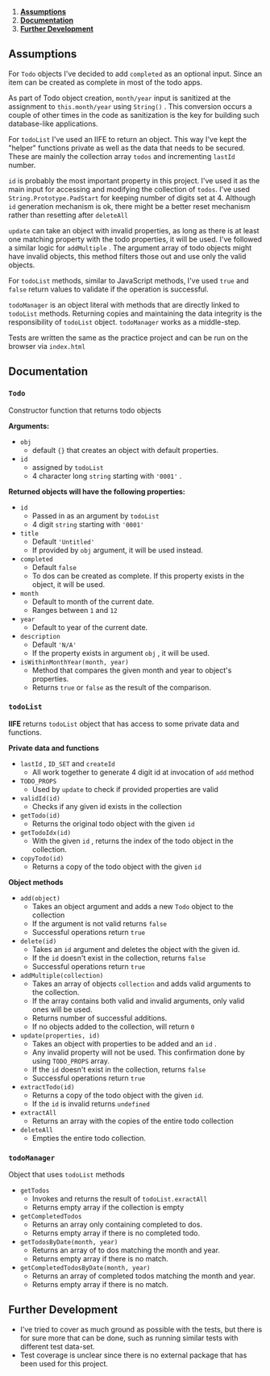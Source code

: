 1. **[Assumptions](#assumptions)**
2. **[Documentation](#documentation)**
3. **[Further Development](#further-development)**

## Assumptions

For `Todo` objects I've decided to add `completed` as an optional input. Since an item can be created as complete in most of the todo apps.

As part of Todo object creation, `month/year` input is sanitized at the assignment to `this.month/year` using `String()` . This conversion occurs a couple of other times in the code as sanitization is the key for building such database-like applications.

For `todoList` I've used an IIFE to return an object. This way I've kept the "helper" functions private as well as the data that needs to be secured. These are mainly the collection array `todos` and incrementing `lastId` number.

`id` is probably the most important property in this project. I've used it as the main input for accessing and modifying the collection of `todos`. I've used `String.Prototype.PadStart` for keeping number of digits set at 4. Although `id` generation mechanism is ok, there might be a better reset mechanism rather than resetting after `deleteAll`

`update` can take an object with invalid properties, as long as there is at least one matching property with the todo properties, it will be used. I've followed a similar logic for `addMultiple` . The argument array of todo objects might have invalid objects, this method filters those out and use only the valid objects.

For `todoList` methods, similar to JavaScript methods, I've used `true` and `false` return values to validate if the operation is successful. 

`todoManager` is an object literal with methods that are directly linked to `todoList` methods. Returning copies and maintaining the data integrity is the responsibility of `todoList` object. `todoManager` works as a middle-step.

Tests are written the same as the practice project and can be run on the browser via `index.html`

## Documentation

### `Todo`

Constructor function that returns todo objects

**Arguments:**

- `obj`
    - default `{}` that creates an object with default properties.
- `id`
    - assigned by `todoList`
    - 4 character long `string` starting with `'0001'` .

**Returned objects will have the following properties:**

- `id`
    - Passed in as an argument by `todoList`
    - 4 digit `string` starting with `'0001'`
- `title`
    - Default `'Untitled'`
    - If provided by `obj` argument, it will be used instead.
- `completed`
    - Default `false`
    - To dos can be created as complete. If this property exists in the object, it will be used.
- `month`
    - Default to month of the current date.
    - Ranges between `1` and `12`
- `year`
    - Default to year of the current date.
- `description`
    - Default `'N/A'`
    - If the property exists in argument `obj` , it will be used.
- `isWithinMonthYear(month, year)`
    - Method that compares the given month and year to object's properties.
    - Returns `true` or `false` as the result of the comparison.

### `todoList`

**IIFE** returns `todoList` object that has access to some private data and functions.

**Private data and functions**

- `lastId` , `ID_SET` and `createId`
    - All work together to generate 4 digit id at invocation of `add` method
- `TODO_PROPS`
    - Used by `update` to check if provided properties are valid
- `validId(id)`
    - Checks if any given id exists in the collection
- `getTodo(id)`
    - Returns the original todo object with the given `id`
- `getTodoIdx(id)`
    - With the given `id` , returns the index of the todo object in the collection.
- `copyTodo(id)`
    - Returns a copy of the todo object with the given `id`

**Object methods**

- `add(object)`
    - Takes an object argument and adds a new `Todo` object to the collection
    - If the argument is not valid returns `false`
    - Successful operations return `true`
- `delete(id)`
    - Takes an `id` argument and deletes the object with the given id.
    - If the `id` doesn't exist in the collection, returns `false`
    - Successful operations return `true`
- `addMultiple(collection)`
    - Takes an array of objects `collection` and adds valid arguments to the collection.
    - If the array contains both valid and invalid arguments, only valid ones will be used.
    - Returns number of successful additions.
    - If no objects added to the collection, will return `0`
- `update(properties, id)`
    - Takes an object with properties to be added and an `id` .
    - Any invalid property will not be used. This confirmation done by using `TODO_PROPS` array.
    - If the `id` doesn't exist in the collection, returns `false`
    - Successful operations return `true`
- `extractTodo(id)`
    - Returns a copy of the todo object with the given `id`.
    - If the `id` is invalid returns `undefined`
- `extractAll`
    - Returns an array with the copies of the entire todo collection
- `deleteAll`
    - Empties the entire todo collection.

### `todoManager`

Object that uses `todoList` methods

- `getTodos`
    - Invokes and returns the result of `todoList.exractAll`
    - Returns empty array if the collection is empty
- `getCompletedTodos`
    - Returns an array only containing completed to dos.
    - Returns empty array if there is no completed todo.
- `getTodosByDate(month, year)`
    - Returns an array of to dos matching the month and year.
    - Returns empty array if there is no match.
- `getCompletedTodosByDate(month, year)`
    - Returns an array of completed todos matching the month and year.
    - Returns empty array if there is no match.

## Further Development

- I've tried to cover as much ground as possible with the tests, but there is for sure more that can be done, such as running similar tests with different test data-set.
- Test coverage is unclear since there is no external package that has been used for this project.
